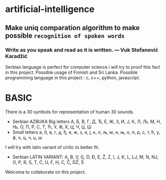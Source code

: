 # artificial-intelligence
## Make uniq comparation algorithm to make possible `recognition of spoken words`
### Write as you speak and read as it is written.  — Vuk Stefanović Karadžić 


Serbian language is perfect for computer science i will try to proof this fact in this project.
Possible usage of Finnish and Sri Lanka.
Possible programming language in this project :  c, c++, python, javascript.

# BASIC
There is a 30 symbols for representation of human 30 sounds.

- Serbian AZBUKA
  Big letters
  А, Б, В, Г, Д, Ђ, Е, Ж, З, И, Ј, К, Л, Љ, М, Н, Њ, О, П, Р, С, Т, Ћ, У, Ф, Х, Ц, Ч, Џ, Ш
- Small letters
  a, б, в, г, д, ђ, е, ж, з, и, ј, к, л, љ, м, н, њ, о, п, р, с, т, ћ, у, ф, х, ц, ч, џ, ш


I will try with latin variant of cirilic to better fit.

 - Serbian LATIN VARIANT:
   A, B, V, G, D, Đ, E, Ž, Z, I, J, K, L, LJ, M, N, NJ, O, P, R, S, T, Ć, U, F, H, C, Č, DŽ, Š


Welcoma to collaborate on this project.

